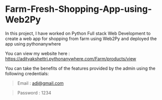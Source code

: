 # Farm-Fresh-Shopping-App-using-Web2Py
In this project, I have worked on Python Full stack Web Development to create a web app for shopping from farm using Web2Py and deployed the app using pythonanywhere

You can view my website here : https://adityakshettri.pythonanywhere.com/Farm/products/view

You can take the benefits of the features provided by the admin using the following credentials:
> Email : adi@gmail.com

> Password : 1234
